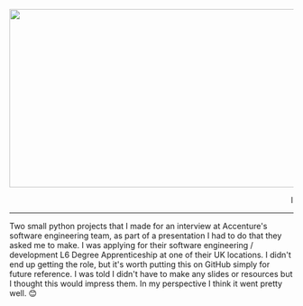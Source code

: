 <p align="center">
  <img width="1000" height="316" src="https://github.com/user-attachments/assets/8469354e-00c0-41cc-9a6e-3e49ee68ac61">
</p>

<marquee> I didn't get the job btw </marquee>

-----

Two small python projects that I made for an interview at Accenture's software engineering team, as part of a presentation I had to do that they asked me to make.
I was applying for their software engineering / development L6 Degree Apprenticeship at one of their UK locations.
I didn't end up getting the role, but it's worth putting this on GitHub simply for future reference.
I was told I didn't have to make any slides or resources but I thought this would impress them.
In my perspective I think it went pretty well. 😊
